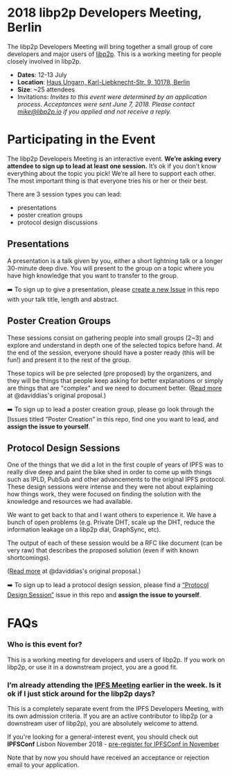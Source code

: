 # 2018 libp2p Developers Meeting, Berlin

The libp2p Developers Meeting will bring together a small group of core developers and major users of [libp2p](https://libp2p.io).  This is a working meeting for people closely involved in libp2p.

- **Dates**: 12-13 July 
- **Location**: [Haus Ungarn, Karl-Liebknecht-Str. 9, 10178, Berlin](https://goo.gl/maps/B8B79HY5LmA2)
- **Size**:  ~25 attendees
- Invitations:  _Invites to this event were determined by an application process.  Acceptances were sent June 7, 2018.  Please contact mike@libp2p.io if you applied and not receive a reply._

# Participating in the Event

The libp2p Developers Meeting is an interactive event.  **We’re asking every attendee to sign up to lead at least one session.**  It’s ok if you don’t know everything about the topic you pick!  We’re all here to support each other.  The most important thing is that everyone tries his or her or their best.

There are 3 session types you can lead:  
- presentations
- poster creation groups
- protocol design discussions 

## Presentations

A presentation is a talk given by you, either a short lightning talk or a longer 30-minute deep dive.  You will present to the group on a topic where you have high knowledge that you want to transfer to the group.

➡️ To sign up to give a presentation, please [create a new Issue](https://github.com/libp2p/developer-meetings/issues/new) in this repo with your talk title, length and abstract.

## Poster Creation Groups

These sessions consist on gathering people into small groups (2~3) and explore and understand in depth one of the selected topics before hand. At the end of the session, everyone should have a poster ready (this will be fun!) and present it to the rest of the group. 

These topics will be pre selected (pre proposed) by the organizers, and they will be things that people keep asking for better explanations or simply are things that are "complex" and we need to document better.  ([Read more](https://github.com/ipfs/conf/issues/43) at @daviddias's original proposal.)

➡️ To sign up to lead a poster creation group, please go look through the [Issues titled “Poster Creation”[](https://github.com/libp2p/developer-meetings/issues?utf8=%E2%9C%93&q=is%3Aissue+is%3Aopen+%22%5Bposter+creation+group%5D%22+) in this repo, find one you want to lead, and __assign the issue to yourself__.

## Protocol Design Sessions

One of the things that we did a lot in the first couple of years of IPFS was to really dive deep and paint the bike shed in order to come up with things such as IPLD, PubSub and other advancements to the original IPFS protocol. These design sessions were intense and they were not about explaining how things work, they were focused on finding the solution with the knowledge and resources we had available.

We want to get back to that and I want others to experience it. We have a bunch of open problems (e.g. Private DHT, scale up the DHT, reduce the information leakage on a libp2p dial, GraphSync, etc).

The output of each of these session would be a RFC like document (can be very raw) that describes the proposed solution (even if with known shortcomings).

([Read more](https://github.com/ipfs/conf/issues/43) at @daviddias's original proposal.)

➡️ To sign up to lead a protocol design session, please find a [“Protocol Design Session”](https://github.com/libp2p/developer-meetings/issues?utf8=%E2%9C%93&q=is%3Aissue+is%3Aopen+%22protocol+design%22) issue in this repo and __assign the issue to yourself__.

# FAQs

### Who is this event for?  

This is a working meeting for developers and users of libp2p.  If you work on libp2p, or use it in a downstream project, you are a good fit.

### I’m already attending the [IPFS Meeting](https://github.com/ipfs/developer-meetings) earlier in the week.  Is it ok if I just stick around for the libp2p days?

This is a completely separate event from the IPFS Developers Meeting, with its own admission criteria.  If you are an active contributor to libp2p (or a downstream user of libp2p), you are absolutely welcome to attend.

If you're looking for a general-interest event, you should check out **IPFSConf** Lisbon November 2018 - [pre-register for IPFSConf in November](https://goo.gl/forms/0Pu6VZzG8pRAmrrv2)

Note that by now you should have received an acceptance or rejection email to your application.
